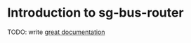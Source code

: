 # Introduction to sg-bus-router

TODO: write [great documentation](http://jacobian.org/writing/great-documentation/what-to-write/)
